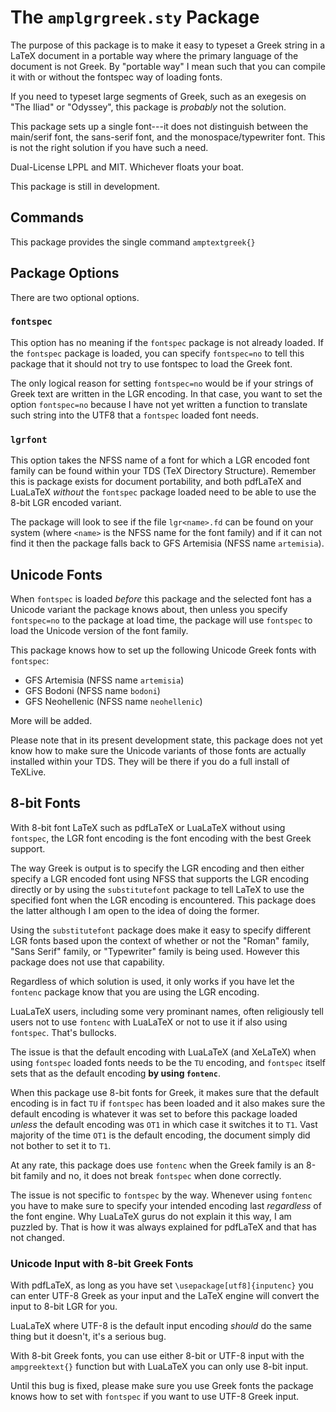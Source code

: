 The `amplgrgreek.sty` Package
=============================

The purpose of this package is to make it easy to typeset a Greek string in a
LaTeX document in a portable way where the primary language of the document is
not Greek. By "portable way" I mean such that you can compile it with or without
the fontspec way of loading fonts.

If you need to typeset large segments of Greek, such as an exegesis on "The
Iliad" or "Odyssey", this package is *probably* not the solution.

This package sets up a single font---it does not distinguish between the
main/serif font, the sans-serif font, and the monospace/typewriter font. This is
not the right solution if you have such a need.

Dual-License LPPL and MIT. Whichever floats your boat.

This package is still in development.


Commands
--------

This package provides the single command `amptextgreek{}`


Package Options
---------------

There are two optional options.

### `fontspec`

This option has no meaning if the `fontspec` package is not already loaded. If
the `fontspec` package is loaded, you can specify `fontspec=no` to tell this
package that it should not try to use fontspec to load the Greek font.

The only logical reason for setting `fontspec=no` would be if your strings of
Greek text are written in the LGR encoding. In that case, you want to set the
option `fontspec=no` because I have not yet written a function to translate such
string into the UTF8 that a `fontspec` loaded font needs.

### `lgrfont`

This option takes the NFSS name of a font for which a LGR encoded font family
can be found within your TDS (TeX Directory Structure). Remember this is package
exists for document portability, and both pdfLaTeX and LuaLaTeX *without* the
`fontspec` package loaded need to be able to use the 8-bit LGR encoded variant.

The package will look to see if the file `lgr<name>.fd` can be found on your
system (where `<name>` is the NFSS name for the font family) and if it can not
find it then the package falls back to GFS Artemisia (NFSS name `artemisia`).


Unicode Fonts
-------------

When `fontspec` is loaded *before* this package and the selected font has a
Unicode variant the package knows about, then unless you specify `fontspec=no`
to the package at load time, the package will use `fontspec` to load the Unicode
version of the font family.

This package knows how to set up the following Unicode Greek fonts with
`fontspec`:

* GFS Artemisia (NFSS name `artemisia`)
* GFS Bodoni (NFSS name `bodoni`)
* GFS Neohellenic (NFSS name `neohellenic`)

More will be added.

Please note that in its present development state, this package does not yet
know how to make sure the Unicode variants of those fonts are actually installed
within your TDS. They will be there if you do a full install of TeXLive.


8-bit Fonts
-----------

With 8-bit font LaTeX such as pdfLaTeX or LuaLaTeX without using `fontspec`, the
LGR font encoding is the font encoding with the best Greek support.

The way Greek is output is to specify the LGR encoding and then either specify a
LGR encoded font using NFSS that supports the LGR encoding directly or by using
the `substitutefont` package to tell LaTeX to use the specified font when the
LGR encoding is encountered. This package does the latter although I am open to
the idea of doing the former.

Using the `substitutefont` package does make it easy to specify different LGR
fonts based upon the context of whether or not the "Roman" family, "Sans Serif"
family, or "Typewriter" family is being used. However this package does not use
that capability.

Regardless of which solution is used, it only works if you have let the
`fontenc` package know that you are using the LGR encoding.

LuaLaTeX users, including some very prominant names, often religiously tell
users not to use `fontenc` with LuaLaTeX or not to use it if also using
`fontspec`. That's bullocks.

The issue is that the default encoding with LuaLaTeX (and XeLaTeX) when using
`fontspec` loaded fonts needs to be the `TU` encoding, and `fontspec` itself
sets that as the default encoding __by using `fontenc`__.

When this package use 8-bit fonts for Greek, it makes sure that the default
encoding is in fact `TU` if `fontspec` has been loaded and it also makes sure
the default encoding is whatever it was set to before this package loaded
*unless* the default encoding was `OT1` in which case it switches it to `T1`.
Vast majority of the time `OT1` is the default encoding, the document simply did
not bother to set it to `T1`.

At any rate, this package does use `fontenc` when the Greek family is an 8-bit
family and no, it does not break `fontspec` when done correctly.

The issue is not specific to `fontspec` by the way. Whenever using `fontenc`
you have to make sure to specify your intended encoding last *regardless* of the
font engine. Why LuaLaTeX gurus do not explain it this way, I am puzzled by.
That is how it was always explained for pdfLaTeX and that has not changed.

### Unicode Input with 8-bit Greek Fonts

With pdfLaTeX, as long as you have set `\usepackage[utf8]{inputenc}` you can
enter UTF-8 Greek as your input and the LaTeX engine will convert the input to
8-bit LGR for you.

LuaLaTeX where UTF-8 is the default input encoding *should* do the same thing
but it doesn't, it's a serious bug.

With 8-bit Greek fonts, you can use either 8-bit or UTF-8 input with the
`ampgreektext{}` function but with LuaLaTeX you can only use 8-bit input.

Until this bug is fixed, please make sure you use Greek fonts the package knows
how to set with `fontspec` if you want to use UTF-8 Greek input.


